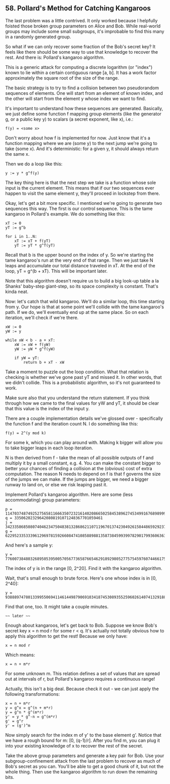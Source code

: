 ## 58. Pollard's Method for Catching Kangaroos

The last problem was a little contrived. It only worked because I
helpfully foisted those broken group parameters on Alice and
Bob. While real-world groups may include some small subgroups, it's
improbable to find this many in a randomly generated group.

So what if we can only recover some fraction of the Bob's secret key?
It feels like there should be some way to use that knowledge to
recover the rest. And there is: Pollard's kangaroo algorithm.

This is a generic attack for computing a discrete logarithm (or
"index") known to lie within a certain contiguous range [a, b]. It has
a work factor approximately the square root of the size of the range.

The basic strategy is to try to find a collision between two
pseudorandom sequences of elements. One will start from an element of
known index, and the other will start from the element y whose index
we want to find.

It's important to understand how these sequences are
generated. Basically, we just define some function f mapping group
elements (like the generator g, or a public key y) to scalars (a
secret exponent, like x), i.e.:

    f(y) = <some x>

Don't worry about how f is implemented for now. Just know that it's a
function mapping where we are (some y) to the next jump we're going to
take (some x). And it's deterministic: for a given y, it should always
return the same x.

Then we do a loop like this:

    y := y * g^f(y)

The key thing here is that the next step we take is a function whose
sole input is the current element. This means that if our two
sequences ever happen to visit the same element y, they'll proceed in
lockstep from there.

Okay, let's get a bit more specific. I mentioned we're going to
generate two sequences this way. The first is our control
sequence. This is the tame kangaroo in Pollard's example. We do
something like this:

    xT := 0
    yT := g^b

    for i in 1..N:
        xT := xT + f(yT)
        yT := yT * g^f(yT)

Recall that b is the upper bound on the index of y. So we're starting
the tame kangaroo's run at the very end of that range. Then we just
take N leaps and accumulate our total distance traveled in xT. At the
end of the loop, yT = g^(b + xT). This will be important later.

Note that this algorithm doesn't require us to build a big look-up
table a la Shanks' baby-step giant-step, so its space complexity is
constant. That's kinda neat.

Now: let's catch that wild kangaroo. We'll do a similar loop, this
time starting from y. Our hope is that at some point we'll collide
with the tame kangaroo's path. If we do, we'll eventually end up at
the same place. So on each iteration, we'll check if we're there.

    xW := 0
    yW := y

    while xW < b - a + xT:
        xW := xW + f(yW)
        yW := yW * g^f(yW)

        if yW = yT:
            return b + xT - xW

Take a moment to puzzle out the loop condition. What that relation is
checking is whether we've gone past yT and missed it. In other words,
that we didn't collide. This is a probabilistic algorithm, so it's not
guaranteed to work.

Make sure also that you understand the return statement. If you think
through how we came to the final values for yW and yT, it should be
clear that this value is the index of the input y.

There are a couple implementation details we've glossed over -
specifically the function f and the iteration count N. I do something
like this:

    f(y) = 2^(y mod k)

For some k, which you can play around with. Making k bigger will allow
you to take bigger leaps in each loop iteration.

N is then derived from f - take the mean of all possible outputs of f
and multiply it by a small constant, e.g. 4. You can make the constant
bigger to better your chances of finding a collision at the (obvious)
cost of extra computation. The reason N needs to depend on f is that f
governs the size of the jumps we can make. If the jumps are bigger, we
need a bigger runway to land on, or else we risk leaping past it.

Implement Pollard's kangaroo algorithm. Here are some (less
accommodating) group parameters:

    p = 11470374874925275658116663507232161402086650258453896274534991676898999262641581519101074740642369848233294239851519212341844337347119899874391456329785623
    q = 335062023296420808191071248367701059461
    j = 34233586850807404623475048381328686211071196701374230492615844865929237417097514638999377942356150481334217896204702
    g = 622952335333961296978159266084741085889881358738459939978290179936063635566740258555167783009058567397963466103140082647486611657350811560630587013183357

And here's a sample y:

    y = 7760073848032689505395005705677365876654629189298052775754597607446617558600394076764814236081991643094239886772481052254010323780165093955236429914607119

The index of y is in the range [0, 2^20]. Find it with the kangaroo
algorithm.

Wait, that's small enough to brute force. Here's one whose index is in
[0, 2^40]:

    y = 9388897478013399550694114614498790691034187453089355259602614074132918843899833277397448144245883225611726912025846772975325932794909655215329941809013733

Find that one, too. It might take a couple minutes.

    ~~ later ~~

Enough about kangaroos, let's get back to Bob. Suppose we know Bob's
secret key x = n mod r for some r < q. It's actually not totally
obvious how to apply this algorithm to get the rest! Because we only
have:

    x = n mod r

Which means:

    x = n + m*r

For some unknown m. This relation defines a set of values that are
spread out at intervals of r, but Pollard's kangaroo requires a
continuous range!

Actually, this isn't a big deal. Because check it out - we can just
apply the following transformations:

    x = n + m*r
    y = g^x = g^(n + m*r)
    y = g^n * g^(m*r)
    y' = y * g^-n = g^(m*r)
    g' = g^r
    y' = (g')^m

Now simply search for the index m of y' to the base element g'. Notice
that we have a rough bound for m: [0, (q-1)/r]. After you find m, you
can plug it into your existing knowledge of x to recover the rest of
the secret.

Take the above group parameters and generate a key pair for Bob. Use
your subgroup-confinement attack from the last problem to recover as
much of Bob's secret as you can. You'll be able to get a good chunk of
it, but not the whole thing. Then use the kangaroo algorithm to run
down the remaining bits.
